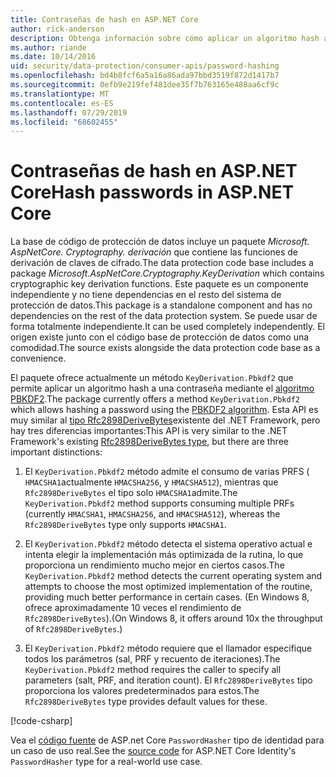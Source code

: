 ```yaml
---
title: Contraseñas de hash en ASP.NET Core
author: rick-anderson
description: Obtenga información sobre cómo aplicar un algoritmo hash a las contraseñas mediante las API de protección de datos de ASP.NET Core.
ms.author: riande
ms.date: 10/14/2016
uid: security/data-protection/consumer-apis/password-hashing
ms.openlocfilehash: bd4b8fcf6a5a16a86ada97bbd3519f872d1417b7
ms.sourcegitcommit: 0efb9e219fef481dee35f7b763165e488aa6cf9c
ms.translationtype: MT
ms.contentlocale: es-ES
ms.lasthandoff: 07/29/2019
ms.locfileid: "68602455"
---
```

# <a name="hash-passwords-in-aspnet-core"></a><span data-ttu-id="0c6bc-103">Contraseñas de hash en ASP.NET Core</span><span class="sxs-lookup"><span data-stu-id="0c6bc-103">Hash passwords in ASP.NET Core</span></span>

<span data-ttu-id="0c6bc-104">La base de código de protección de datos incluye un paquete *Microsoft. AspNetCore. Cryptography. derivación* que contiene las funciones de derivación de claves de cifrado.</span><span class="sxs-lookup"><span data-stu-id="0c6bc-104">The data protection code base includes a package *Microsoft.AspNetCore.Cryptography.KeyDerivation* which contains cryptographic key derivation functions.</span></span> <span data-ttu-id="0c6bc-105">Este paquete es un componente independiente y no tiene dependencias en el resto del sistema de protección de datos.</span><span class="sxs-lookup"><span data-stu-id="0c6bc-105">This package is a standalone component and has no dependencies on the rest of the data protection system.</span></span> <span data-ttu-id="0c6bc-106">Se puede usar de forma totalmente independiente.</span><span class="sxs-lookup"><span data-stu-id="0c6bc-106">It can be used completely independently.</span></span> <span data-ttu-id="0c6bc-107">El origen existe junto con el código base de protección de datos como una comodidad.</span><span class="sxs-lookup"><span data-stu-id="0c6bc-107">The source exists alongside the data protection code base as a convenience.</span></span>

<span data-ttu-id="0c6bc-108">El paquete ofrece actualmente un método `KeyDerivation.Pbkdf2` que permite aplicar un algoritmo hash a una contraseña mediante el [algoritmo PBKDF2](https://tools.ietf.org/html/rfc2898#section-5.2).</span><span class="sxs-lookup"><span data-stu-id="0c6bc-108">The package currently offers a method `KeyDerivation.Pbkdf2` which allows hashing a password using the [PBKDF2 algorithm](https://tools.ietf.org/html/rfc2898#section-5.2).</span></span> <span data-ttu-id="0c6bc-109">Esta API es muy similar al [tipo Rfc2898DeriveBytes](/dotnet/api/system.security.cryptography.rfc2898derivebytes)existente del .NET Framework, pero hay tres diferencias importantes:</span><span class="sxs-lookup"><span data-stu-id="0c6bc-109">This API is very similar to the .NET Framework's existing [Rfc2898DeriveBytes type](/dotnet/api/system.security.cryptography.rfc2898derivebytes), but there are three important distinctions:</span></span>

1. <span data-ttu-id="0c6bc-110">El `KeyDerivation.Pbkdf2` método admite el consumo de varias PRFS ( `HMACSHA1`actualmente `HMACSHA256`, y `HMACSHA512`), mientras que `Rfc2898DeriveBytes` el tipo solo `HMACSHA1`admite.</span><span class="sxs-lookup"><span data-stu-id="0c6bc-110">The `KeyDerivation.Pbkdf2` method supports consuming multiple PRFs (currently `HMACSHA1`, `HMACSHA256`, and `HMACSHA512`), whereas the `Rfc2898DeriveBytes` type only supports `HMACSHA1`.</span></span>

2. <span data-ttu-id="0c6bc-111">El `KeyDerivation.Pbkdf2` método detecta el sistema operativo actual e intenta elegir la implementación más optimizada de la rutina, lo que proporciona un rendimiento mucho mejor en ciertos casos.</span><span class="sxs-lookup"><span data-stu-id="0c6bc-111">The `KeyDerivation.Pbkdf2` method detects the current operating system and attempts to choose the most optimized implementation of the routine, providing much better performance in certain cases.</span></span> <span data-ttu-id="0c6bc-112">(En Windows 8, ofrece aproximadamente 10 veces el rendimiento de `Rfc2898DeriveBytes`).</span><span class="sxs-lookup"><span data-stu-id="0c6bc-112">(On Windows 8, it offers around 10x the throughput of `Rfc2898DeriveBytes`.)</span></span>

3. <span data-ttu-id="0c6bc-113">El `KeyDerivation.Pbkdf2` método requiere que el llamador especifique todos los parámetros (sal, PRF y recuento de iteraciones).</span><span class="sxs-lookup"><span data-stu-id="0c6bc-113">The `KeyDerivation.Pbkdf2` method requires the caller to specify all parameters (salt, PRF, and iteration count).</span></span> <span data-ttu-id="0c6bc-114">El `Rfc2898DeriveBytes` tipo proporciona los valores predeterminados para estos.</span><span class="sxs-lookup"><span data-stu-id="0c6bc-114">The `Rfc2898DeriveBytes` type provides default values for these.</span></span>

[!code-csharp[](password-hashing/samples/passwordhasher.cs)]

<span data-ttu-id="0c6bc-115">Vea el [código fuente](https://github.com/aspnet/AspNetCore/blob/master/src/Identity/Extensions.Core/src/PasswordHasher.cs) de ASP.net Core `PasswordHasher` tipo de identidad para un caso de uso real.</span><span class="sxs-lookup"><span data-stu-id="0c6bc-115">See the [source code](https://github.com/aspnet/AspNetCore/blob/master/src/Identity/Extensions.Core/src/PasswordHasher.cs) for ASP.NET Core Identity's `PasswordHasher` type for a real-world use case.</span></span>
